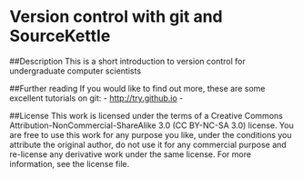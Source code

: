 # Version control with git and SourceKettle

##Description
This is a short introduction to version control for undergraduate computer scientists

##Further reading
If you would like to find out more, these are some excellent tutorials on git:
    - http://try.github.io
    -


##License
This work is licensed under the terms of a Creative Commons Attribution-NonCommercial-ShareAlike 3.0 (CC BY-NC-SA 3.0) license. You are free to use this work for any purpose you like, under the conditions you attribute the original author, do not use it for any commercial purpose and re-license any derivative work under the same license. For more information, see the license file.